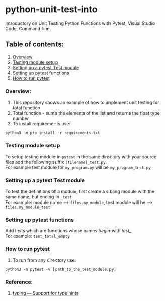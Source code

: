 # python-unit-test-into
Introductory on Unit Testing Python Functions with Pytest, Visual Studio Code, Command-line

## Table of contents:
1. [Overview](#overview)
2. [Testing module setup](#testing-module-setup)
3. [Setting up a pytest Test module](#setting-up-a-pytest-test-module)
4. [Setting up pytest functions](#setting-up-pytest-functions)
5. [How to run pytest](#how-to-run-pytest)

### Overview:
1. This repository shows an example of how to implement unit testing for total function
2. Total function - sums the elements of the list and returns the float type number
3. To install requirements use:
```shell
python3 -m pip install -r requirements.txt
```

### Testing module setup
To setup testing module in `pytest` in the same directory with your source files add the following suffix `[filename]_test.py`.  
For example test module for `my_program.py` will be `my_program_test.py`

### Setting up a pytest Test module
To test the definitions of a module, first create a sibling module with the same name, but ending in `_test`  
For example: module name --> `files.my_module`, test module will be --> `files.my_module_test`

### Setting up pytest functions
Add tests which are functions whose names *begin* with *test_*  
For example: `test_total_empty`

### How to run pytest
1. To run from any directory use:
```shell
python3 -m pytest -v [path_to_the_test_module.py]
```

### Reference:
1. [typing — Support for type hints](https://docs.python.org/3/library/typing.html)